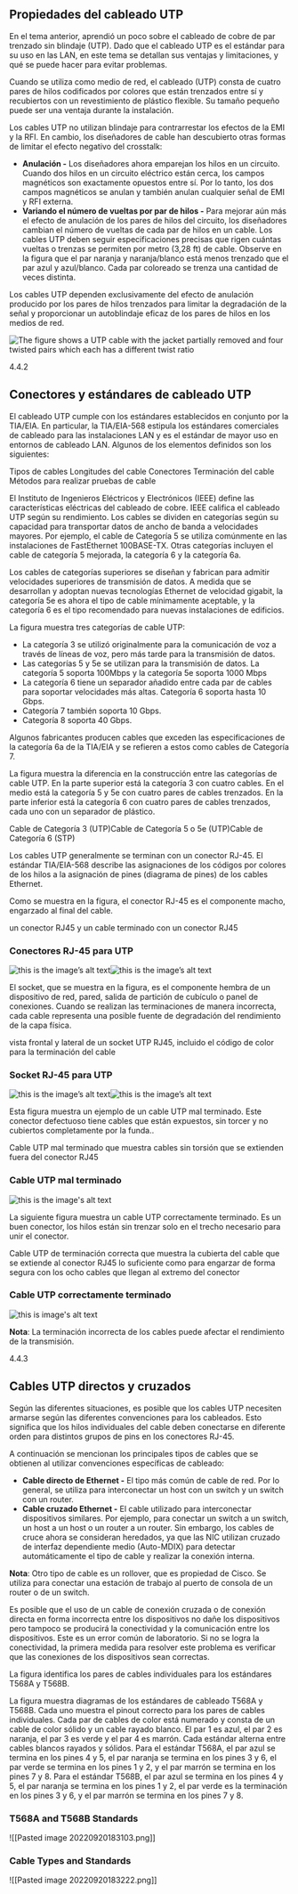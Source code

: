 ## Propiedades del cableado UTP

En el tema anterior, aprendió un poco sobre el cableado de cobre de par trenzado sin blindaje (UTP). Dado que el cableado UTP es el estándar para su uso en las LAN, en este tema se detallan sus ventajas y limitaciones, y qué se puede hacer para evitar problemas.

Cuando se utiliza como medio de red, el cableado (UTP) consta de cuatro pares de hilos codificados por colores que están trenzados entre sí y recubiertos con un revestimiento de plástico flexible. Su tamaño pequeño puede ser una ventaja durante la instalación.

Los cables UTP no utilizan blindaje para contrarrestar los efectos de la EMI y la RFI. En cambio, los diseñadores de cable han descubierto otras formas de limitar el efecto negativo del crosstalk:

-   **Anulación -** Los diseñadores ahora emparejan los hilos en un circuito. Cuando dos hilos en un circuito eléctrico están cerca, los campos magnéticos son exactamente opuestos entre sí. Por lo tanto, los dos campos magnéticos se anulan y también anulan cualquier señal de EMI y RFI externa.
-   **Variando el número de vueltas por par de hilos -** Para mejorar aún más el efecto de anulación de los pares de hilos del circuito, los diseñadores cambian el número de vueltas de cada par de hilos en un cable. Los cables UTP deben seguir especificaciones precisas que rigen cuántas vueltas o trenzas se permiten por metro (3,28 ft) de cable. Observe en la figura que el par naranja y naranja/blanco está menos trenzado que el par azul y azul/blanco. Cada par coloreado se trenza una cantidad de veces distinta.

Los cables UTP dependen exclusivamente del efecto de anulación producido por los pares de hilos trenzados para limitar la degradación de la señal y proporcionar un autoblindaje eficaz de los pares de hilos en los medios de red.

![The figure shows a UTP cable with the jacket partially removed and four twisted pairs which each has a different twist ratio](https://contenthub.netacad.com/courses/itn-dl/aeece082-34fa-11eb-ad9a-f74babed41a6/af204c90-34fa-11eb-ad9a-f74babed41a6/assets/2dd9af32-1c25-11ea-81a0-ffc2c49b96bc.jpg)

4.4.2

## Conectores y estándares de cableado UTP

El cableado UTP cumple con los estándares establecidos en conjunto por la TIA/EIA. En particular, la TIA/EIA-568 estipula los estándares comerciales de cableado para las instalaciones LAN y es el estándar de mayor uso en entornos de cableado LAN. Algunos de los elementos definidos son los siguientes:

Tipos de cables Longitudes del cable Conectores Terminación del cable Métodos para realizar pruebas de cable

El Instituto de Ingenieros Eléctricos y Electrónicos (IEEE) define las características eléctricas del cableado de cobre. IEEE califica el cableado UTP según su rendimiento. Los cables se dividen en categorías según su capacidad para transportar datos de ancho de banda a velocidades mayores. Por ejemplo, el cable de Categoría 5 se utiliza comúnmente en las instalaciones de FastEthernet 100BASE-TX. Otras categorías incluyen el cable de categoría 5 mejorada, la categoría 6 y la categoría 6a.

Los cables de categorías superiores se diseñan y fabrican para admitir velocidades superiores de transmisión de datos. A medida que se desarrollan y adoptan nuevas tecnologías Ethernet de velocidad gigabit, la categoría 5e es ahora el tipo de cable mínimamente aceptable, y la categoría 6 es el tipo recomendado para nuevas instalaciones de edificios.

La figura muestra tres categorías de cable UTP:

-   La categoría 3 se utilizó originalmente para la comunicación de voz a través de líneas de voz, pero más tarde para la transmisión de datos.
-   Las categorías 5 y 5e se utilizan para la transmisión de datos. La categoría 5 soporta 100Mbps y la categoría 5e soporta 1000 Mbps
-   La categoría 6 tiene un separador añadido entre cada par de cables para soportar velocidades más altas. Categoría 6 soporta hasta 10 Gbps.
-   Categoría 7 también soporta 10 Gbps.
-   Categoría 8 soporta 40 Gbps.

Algunos fabricantes producen cables que exceden las especificaciones de la categoría 6a de la TIA/EIA y se refieren a estos como cables de Categoría 7.

La figura muestra la diferencia en la construcción entre las categorías de cable UTP. En la parte superior está la categoría 3 con cuatro cables. En el medio está la categoría 5 y 5e con cuatro pares de cables trenzados. En la parte inferior está la categoría 6 con cuatro pares de cables trenzados, cada uno con un separador de plástico.

Cable de Categoría 3 (UTP)Cable de Categoría 5 o 5e (UTP)Cable de Categoría 6 (STP)

Los cables UTP generalmente se terminan con un conector RJ-45. El estándar TIA/EIA-568 describe las asignaciones de los códigos por colores de los hilos a la asignación de pines (diagrama de pines) de los cables Ethernet.

Como se muestra en la figura, el conector RJ-45 es el componente macho, engarzado al final del cable.

un conector RJ45 y un cable terminado con un conector RJ45

### Conectores RJ-45 para UTP

![this is the image’s alt text](https://contenthub.netacad.com/courses/itn-dl/aeece082-34fa-11eb-ad9a-f74babed41a6/af204c90-34fa-11eb-ad9a-f74babed41a6/assets/2dd9fd55-1c25-11ea-81a0-ffc2c49b96bc.jpg)![this is the image’s alt text](https://contenthub.netacad.com/courses/itn-dl/aeece082-34fa-11eb-ad9a-f74babed41a6/af204c90-34fa-11eb-ad9a-f74babed41a6/assets/2dd9fd56-1c25-11ea-81a0-ffc2c49b96bc.jpg)

El socket, que se muestra en la figura, es el componente hembra de un dispositivo de red, pared, salida de partición de cubículo o panel de conexiones. Cuando se realizan las terminaciones de manera incorrecta, cada cable representa una posible fuente de degradación del rendimiento de la capa física.

vista frontal y lateral de un socket UTP RJ45, incluido el código de color para la terminación del cable

### Socket RJ-45 para UTP

![this is the image’s alt text](https://contenthub.netacad.com/courses/itn-dl/aeece082-34fa-11eb-ad9a-f74babed41a6/af204c90-34fa-11eb-ad9a-f74babed41a6/assets/2dda2464-1c25-11ea-81a0-ffc2c49b96bc.jpg)![this is the image’s alt text](https://contenthub.netacad.com/courses/itn-dl/aeece082-34fa-11eb-ad9a-f74babed41a6/af204c90-34fa-11eb-ad9a-f74babed41a6/assets/2dda2465-1c25-11ea-81a0-ffc2c49b96bc.jpg)

Esta figura muestra un ejemplo de un cable UTP mal terminado. Este conector defectuoso tiene cables que están expuestos, sin torcer y no cubiertos completamente por la funda..

Cable UTP mal terminado que muestra cables sin torsión que se extienden fuera del conector RJ45

### Cable UTP mal terminado

![this is the image's alt text](https://contenthub.netacad.com/courses/itn-dl/aeece082-34fa-11eb-ad9a-f74babed41a6/af204c90-34fa-11eb-ad9a-f74babed41a6/assets/2dda4b73-1c25-11ea-81a0-ffc2c49b96bc.jpg)

La siguiente figura muestra un cable UTP correctamente terminado. Es un buen conector, los hilos están sin trenzar solo en el trecho necesario para unir el conector.

Cable UTP de terminación correcta que muestra la cubierta del cable que se extiende al conector RJ45 lo suficiente como para engarzar de forma segura con los ocho cables que llegan al extremo del conector

### Cable UTP correctamente terminado

![this is image's alt text](https://contenthub.netacad.com/courses/itn-dl/aeece082-34fa-11eb-ad9a-f74babed41a6/af204c90-34fa-11eb-ad9a-f74babed41a6/assets/2dda7281-1c25-11ea-81a0-ffc2c49b96bc.jpg)

**Nota**: La terminación incorrecta de los cables puede afectar el rendimiento de la transmisión.

4.4.3

## Cables UTP directos y cruzados

Según las diferentes situaciones, es posible que los cables UTP necesiten armarse según las diferentes convenciones para los cableados. Esto significa que los hilos individuales del cable deben conectarse en diferente orden para distintos grupos de pins en los conectores RJ-45.

A continuación se mencionan los principales tipos de cables que se obtienen al utilizar convenciones específicas de cableado:

-   **Cable directo de Ethernet -** El tipo más común de cable de red. Por lo general, se utiliza para interconectar un host con un switch y un switch con un router.
-   **Cable cruzado Ethernet -** El cable utilizado para interconectar dispositivos similares. Por ejemplo, para conectar un switch a un switch, un host a un host o un router a un router. Sin embargo, los cables de cruce ahora se consideran heredados, ya que las NIC utilizan cruzado de interfaz dependiente medio (Auto-MDIX) para detectar automáticamente el tipo de cable y realizar la conexión interna.

**Nota**: Otro tipo de cable es un rollover, que es propiedad de Cisco. Se utiliza para conectar una estación de trabajo al puerto de consola de un router o de un switch.

Es posible que el uso de un cable de conexión cruzada o de conexión directa en forma incorrecta entre los dispositivos no dañe los dispositivos pero tampoco se producirá la conectividad y la comunicación entre los dispositivos. Este es un error común de laboratorio. Si no se logra la conectividad, la primera medida para resolver este problema es verificar que las conexiones de los dispositivos sean correctas.

La figura identifica los pares de cables individuales para los estándares T568A y T568B.

La figura muestra diagramas de los estándares de cableado T568A y T568B. Cada uno muestra el pinout correcto para los pares de cables individuales. Cada par de cables de color está numerado y consta de un cable de color sólido y un cable rayado blanco. El par 1 es azul, el par 2 es naranja, el par 3 es verde y el par 4 es marrón. Cada estándar alterna entre cables blancos rayados y sólidos. Para el estándar T568A, el par azul se termina en los pines 4 y 5, el par naranja se termina en los pines 3 y 6, el par verde se termina en los pines 1 y 2, y el par marrón se termina en los pines 7 y 8. Para el estándar T568B, el par azul se termina en los pines 4 y 5, el par naranja se termina en los pines 1 y 2, el par verde es la terminación en los pines 3 y 6, y el par marrón se termina en los pines 7 y 8.

### T568A and T568B Standards
![[Pasted image 20220920183103.png]]

### Cable Types and Standards

![[Pasted image 20220920183222.png]]